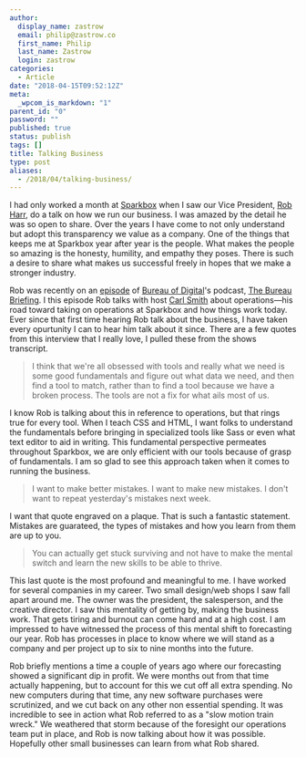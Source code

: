 ```yaml
---
author:
  display_name: zastrow
  email: philip@zastrow.co
  first_name: Philip
  last_name: Zastrow
  login: zastrow
categories:
  - Article
date: "2018-04-15T09:52:12Z"
meta:
  _wpcom_is_markdown: "1"
parent_id: "0"
password: ""
published: true
status: publish
tags: []
title: Talking Business
type: post
aliases:
  - /2018/04/talking-business/
---
```

<p>I had only worked a month at <a href="https://seesparkbox.com/">Sparkbox</a> when I saw our Vice President, <a href="https://twitter.com/robertharr">Rob Harr</a>, do a talk on how we run our business. I was amazed by the detail he was so open to share. Over the years I have come to not only understand but adopt this transparency we value as a company. One of the things that keeps me at Sparkbox year after year is the people. What makes the people so amazing is the honesty, humility, and empathy they poses. There is such a desire to share what makes us successful freely in hopes that we make a stronger industry.</p>
<p>Rob was recently on an <a href="https://bureauofdigital.com/radio/bureau-briefing-content/2018/4/11/3ttmsdloyppbie4tm9tg8hon2r7hxn">episode</a> of <a href="https://bureauofdigital.com">Bureau of Digital</a>'s podcast, <a href="https://bureauofdigital.com/radio/bureau-briefing/">The Bureau Briefing</a>. I this episode Rob talks with host <a href="https://twitter.com/carlsmith">Carl Smith</a> about operations—his road toward taking on operations at Sparkbox and how things work today. Ever since that first time hearing Rob talk about the business, I have taken every opurtunity I can to hear him talk about it since. There are a few quotes from this interview that I really love, I pulled these from the shows transcript.</p>
<blockquote><p>
  I think that we're all obsessed with tools and really what we need is some good fundamentals and figure out what data we need, and then find a tool to match, rather than to find a tool because we have a broken process. The tools are not a fix for what ails most of us.
</p></blockquote>
<p>I know Rob is talking about this in reference to operations, but that rings true for every tool. When I teach CSS and HTML, I want folks to understand the fundamentals before bringing in specialized tools like Sass or even what text editor to aid in writing. This fundamental perspective permeates throughout Sparkbox, we are only efficient with our tools because of grasp of fundamentals. I am so glad to see this approach taken when it comes to running the business.</p>
<blockquote><p>
  I want to make better mistakes. I want to make new mistakes. I don't want to repeat yesterday's mistakes next week.
</p></blockquote>
<p>I want that quote engraved on a plaque. That is such a fantastic statement. Mistakes are guarateed, the types of mistakes and how you learn from them are up to you.</p>
<blockquote><p>
  You can actually get stuck surviving and not have to make the mental switch and learn the new skills to be able to thrive.
</p></blockquote>
<p>This last quote is the most profound and meaningful to me. I have worked for several companies in my career. Two small design/web shops I saw fall apart around me. The owner was the president, the salesperson, and the creative director. I saw this mentality of getting by, making the business work. That gets tiring and burnout can come hard and at a high cost. I am impressed to have witnessed the process of this mental shift to forecasting our year. Rob has processes in place to know where we will stand as a company and per project up to six to nine months into the future.</p>
<p>Rob briefly mentions a time a couple of years ago where our forecasting showed a significant dip in profit. We were months out from that time actually happening, but to account for this we cut off all extra spending. No new computers during that time, any new software purchases were scrutinized, and we cut back on any other non essential spending. It was incredible to see in action what Rob referred to as a "slow motion train wreck." We weathered that storm because of the foresight our operations team put in place, and Rob is now talking about how it was possible. Hopefully other small businesses can learn from what Rob shared.</p>
